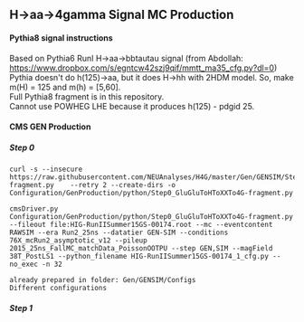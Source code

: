 ## H->aa->4gamma Signal MC Production

#### Pythia8 signal instructions
Based on Pythia6 RunI H->aa->bbtautau signal (from Abdollah: https://www.dropbox.com/s/egntcw42szj9qif/mmtt_ma35_cfg.py?dl=0)   
Pythia doesn't do h(125)->aa, but it does H->hh with 2HDM model. So, make m(H) = 125 and m(h) = [5,60].   
Full Pythia8 fragment is in this repository.   
Cannot use POWHEG LHE because it produces h(125) - pdgid 25.   

#### CMS GEN Production
##### Step 0

    curl -s --insecure https://raw.githubusercontent.com/NEUAnalyses/H4G/master/Gen/GENSIM/Step0_GluGluToHToXXTo4G-fragment.py    --retry 2 --create-dirs -o Configuration/GenProduction/python/Step0_GluGluToHToXXTo4G-fragment.py 
    
    cmsDriver.py Configuration/GenProduction/python/Step0_GluGluToHToXXTo4G-fragment.py --fileout file:HIG-RunIISummer15GS-00174.root --mc --eventcontent RAWSIM --era Run2_25ns --datatier GEN-SIM --conditions 76X_mcRun2_asymptotic_v12 --pileup 2015_25ns_FallMC_matchData_PoissonOOTPU --step GEN,SIM --magField 38T_PostLS1 --python_filename HIG-RunIISummer15GS-00174_1_cfg.py --no_exec -n 32   

    already prepared in folder: Gen/GENSIM/Configs
    Different configurations
    
##### Step 1

